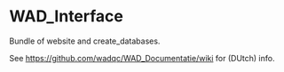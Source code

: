 WAD_Interface
============

Bundle of website and create_databases.

See https://github.com/wadqc/WAD_Documentatie/wiki for (DUtch) info.
